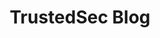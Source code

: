 ---
title: TrustedSec Blog
description: Get up-to-date insights and the scoop on new tools and tricks to help you improve your security program.
url: https://trustedsec.com/blog
image:
    # url: '/assets/images/cafe.png'
    # alt: 'Cafe'
tags: ['blog']
pubDate: 2023-12-04
draft: false
---